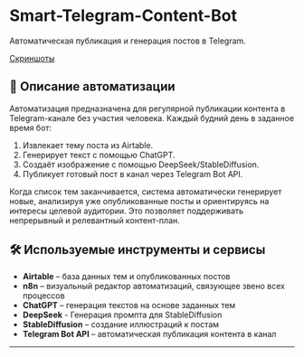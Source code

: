 # Smart-Telegram-Content-Bot
Автоматическая публикация и генерация постов в Telegram.

[Скриншоты](/img/Readme.md)

## 📌 Описание автоматизации

Автоматизация предназначена для регулярной публикации контента в Telegram-канале без участия человека. Каждый будний день в заданное время бот:

1. Извлекает тему поста из Airtable.
2. Генерирует текст с помощью ChatGPT.
3. Создаёт изображение с помощью DeepSeek/StableDiffusion.
4. Публикует готовый пост в канал через Telegram Bot API.

Когда список тем заканчивается, система автоматически генерирует новые, анализируя уже опубликованные посты и ориентируясь на интересы целевой аудитории. Это позволяет поддерживать непрерывный и релевантный контент-план.

## 🛠 Используемые инструменты и сервисы

- **Airtable** – база данных тем и опубликованных постов  
- **n8n** – визуальный редактор автоматизаций, связующее звено всех процессов  
- **ChatGPT** – генерация текстов на основе заданных тем
- **DeepSeek** - Генерация промпта для StableDiffusion  
- **StableDiffusion** – создание иллюстраций к постам  
- **Telegram Bot API** – автоматическая публикация контента в канал

---
